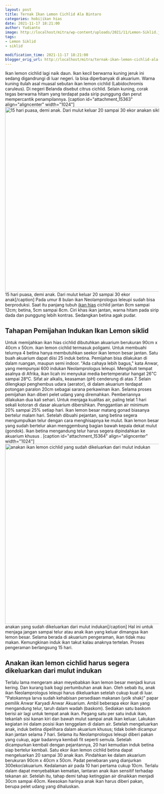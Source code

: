 ```yaml
---
layout: post
title: Ternak Ikan Lemon Cichlid Ala Bintaro
categories: hobi|ikan hias
date: 2021-11-17 18:21:00
author: Yudianto
image: http://localhost/mitra/wp-content/uploads/2021/11/Lemon-Siklid.jpg
tags:
- Lemon Siklid
- siklid

modification_time: 2021-11-17 18:21:00
blogger_orig_url: http://localhost/mitra/ternak-ikan-lemon-cichlid-ala-bintaro.html
---
```


Ikan lemon cichlid lagi naik daun. Ikan kecil berwarna kuning jeruk ini sedang digandrungi di luar negeri. Ia bisa diperbanyak di akuarium.
Warna kuning itulah asal muasal sebutan ikan lemon cichlid (Labidochromis caruleus). Di negeri Belanda disebut citrus cichlid. Selain kuning, corak tegas berwarna hitam yang terdapat pada sirip punggung dan perut mempercantik penampilannya.
[caption id="attachment_15363" align="aligncenter" width="1024"]<a href="http://127.0.0.1/mitra/wp-content/uploads/2021/11/Siklid.jpg"><img class="wp-image-15363 size-large" src="http://127.0.0.1/mitra/wp-content/uploads/2021/11/Siklid-1024x604.jpg" alt="15 hari puasa, demi anak. Dari mulut keluar 20 sampai 30 ekor anakan siklid" width="1024" height="604" /></a> 15 hari puasa, demi anak. Dari mulut keluar 20 sampai 30 ekor anak[/caption]
Pada umur 8 bulan ikan Neolamprologus leleupi sudah bisa berproduksi. Saat itu panjang tubuh <a class="wpil_keyword_link " title="ikan hias" href="http://127.0.0.1/mitra/ikan-hias" data-wpil-keyword-link="linked">ikan hias</a> cichlid jantan 8cm sampai 12cm; betina, 5cm sampai 8cm. Ciri khas ikan jantan, warna hitam pada sirip dada dan punggung lebih kontras. Sedangkan betina agak pudar.
<h2 id="Pemijahan">Tahapan Pemijahan Indukan Ikan Lemon siklid</h2>
Untuk memijahkan ikan hias cichlid dibutuhkan akuarium berukuran 90cm x 40cm x 50cm. ikan lemon cichlid termasuk poligami. Untuk membuahi telurnya 4 betina hanya membutuhkan seekor ikan lemon besar jantan. Satu buah akuarium dapat diisi 25 induk betina.
Pemijahan bisa dilakukan di dalam ruangan, maupun semi indoor. "Ada cahaya lebih bagus," kata Anwar, yang mempunyai 600 indukan Neolamprologus leleupi.
Mengikuti tempat asalnya di Afrika, ikan licah ini menyukai media bertemperatur hangat 26"C sampai 28°C. Sifat air alkalis, keasaman (pH) cenderung di atas 7.
Selain dilengkapi penghembus udara (aerator), di dalam akuarium terdapat potongan paralon 20cm sebagai sarana perkawinan ikan. Selama proses pemijahan ikan diberi pelet udang yang diremahkan. Pemberiannya dilakukan dua kali sehari.
Untuk menjaga kualitas air, paling telat 1 hari sekali kotoran di dasar akuarium dibersihkan. Penggantian air minimum 20% sampai 25% setiap hari.
Ikan lemon besar matang gonad biasanya bertelur malam hari. Setelah dibuahi pejantan, sang betina segera mengumpulkan telur dengan cara menghisapnya ke mulut.
Ikan lemon besar yang sudah bertelur akan menggembung bagian bawah kepala dekat mulut (gondok). Ikan betina mengandung telur harus segera dipindahkan ke akuarium khusus .
[caption id="attachment_15364" align="aligncenter" width="1024"]<a href="http://127.0.0.1/mitra/wp-content/uploads/2021/11/telur-Lemon-Siklid.jpg"><img class="wp-image-15364 size-large" src="http://127.0.0.1/mitra/wp-content/uploads/2021/11/telur-Lemon-Siklid-1024x589.jpg" alt="anakan ikan lemon cichlid yang sudah dikeluarkan dari mulut indukan" width="1024" height="589" /></a> anakan yang sudah dikeluarkan dari mulut indukan[/caption]
Hal ini untuk menjaga jangan sampai telur atau anak ikan yang keluar dimangsa ikan lemon besar. Selama berada di akuarium pengeraman, ikan tidak mau makan. Kemungkinan induk ikan takut kalau anaknya tertelan. Proses pengeraman berlangsung 15 hari.
<h2 id="indukan">Anakan ikan lemon cichlid harus segera dikeluarkan dari mulut indukan</h2>
Terlalu lama mengeram akan meyebabkan ikan lemon besar menjadi kurus kering. Dan kurang baik bagi pertumbuhan anak ikan. Oleh sebab itu, anak ikan Neolamprologus leleupi harus dikeluarkan setelah cukup kuat di luar. "Patokannya larva sudah kehabisan persediaan makanan (yolk shak)" papar pemilik Anwar Karyadi Anwar Akuarium.
Ambil beberapa ekor ikan yang mengandung telur, taruh dalam wadah (baskom). Sediakan satu baskom berisi air lagi untuk tempat anak ikan.
Pegang satu per satu induk ikan, tekanlah sisi kanan kiri dan bawah mulut sampai anak ikan keluar. Lakukan kegiatan ini dalam posisi ikan tenggelam di dalam air.
Setelah mengeluarkan anak, induk betina dipelihara dalam akuarium khusus; tidak boleh dicampur ikan jantan selama 7 hari.
Selama itu Neolamprologus leleupi diberi pakan yang cukup, agar badannya kembali fit seperti semula. Setelah dicampurkan kembali dengan pejantannya, 20 hari kemudian induk betina siap bertelur kembali.
Satu ekor ikan lemon cichlid betina dapat mengeluarkan 20 sampai 30 anak ikan. Pindahkan ke dalam akuarium berukuran 90cm x 40cm x 50cm. Padat penebaran yang dianjurkan 300ekor/akuarium. Kedalaman air pada 10 hari pertama cukup 10cm.
Terlalu dalam dapat menyebabkan kematian, lantaran anak ikan sensitif terhadap tekanan air. Setelah itu, tahap demi tahap ketinggian air dinaikkan menjadi 30cm sampai 40cm. Keesokan harinya anak ikan harus diberi pakan, berupa pelet udang yang dihaluskan.
